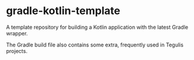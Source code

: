 # gradle-kotlin-template

A template repository for building a Kotlin application with the latest Gradle wrapper.

The Gradle build file also contains some extra, frequently used in Tegulis projects.

